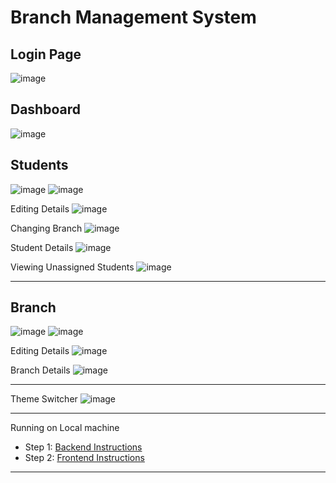 # Branch Management System

## Login Page 
![image](https://github.com/user-attachments/assets/729a388b-33a4-4842-ba8a-ab6e6fe44499)

## Dashboard
![image](https://github.com/user-attachments/assets/dbaec4db-101e-47aa-ad88-331f82cf483c)

## Students 
![image](https://github.com/user-attachments/assets/4633269f-97b2-41ed-8faf-9a7ae2dbf956)
![image](https://github.com/user-attachments/assets/73963826-cd97-40e8-ade8-1828be46af2e)

Editing Details
![image](https://github.com/user-attachments/assets/f7994e5f-3a71-47c9-8f0a-353bda4cabd6)

Changing Branch
![image](https://github.com/user-attachments/assets/61c204cb-a587-44e1-90d5-c9b638e4665f)

Student Details
![image](https://github.com/user-attachments/assets/a97364e9-91f2-4faa-acae-3d6f11a631a5)

Viewing Unassigned Students 
![image](https://github.com/user-attachments/assets/5f231047-4471-4c8d-90f7-80ba028323b9)

--- 
## Branch
![image](https://github.com/user-attachments/assets/e317d4e6-d605-49d9-b2a6-444ea373d716)
![image](https://github.com/user-attachments/assets/03e43144-cf85-4e3a-9848-c8c14298634f)

Editing Details
![image](https://github.com/user-attachments/assets/98b31c07-2c24-40be-ba92-4795e031f383)

Branch Details
![image](https://github.com/user-attachments/assets/3d7770b1-cfbf-4cf6-8bf7-cd498ca69dae)

--- 
 
Theme Switcher
![image](https://github.com/user-attachments/assets/c35412ef-3b24-4ad6-b0e0-a465bb402702)



---

Running on Local machine

- Step 1: [Backend Instructions](https://github.com/SayujKuickel/manage-branch/blob/main/backend/README.md)
- Step 2: [Frontend Instructions](https://github.com/SayujKuickel/manage-branch/blob/main/frontend/README.md)

---

